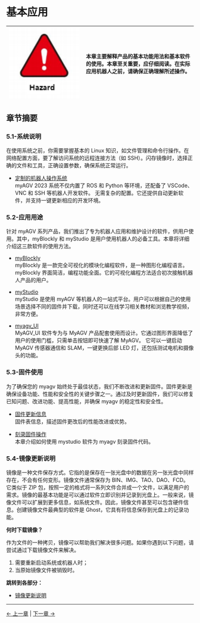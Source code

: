 # 基本应用

| <img src="../resources/5-BasicApplication/README/danger.png" alt="img-1" width="600" height=“auto” /> | 本章主要解释产品的基本功能用法和基本软件的使用。本章至关重要，应仔细阅读。在实际应用机器人之前，请确保正确理解所述操作。 |
| ----------------------------------------------------------------------------------------------------- | ------------------------------------------------------------------------------------------------------------------------ |

## 章节摘要

### **5.1-系统说明**

在使用系统之前，你需要掌握基本的 Linux 知识，如文件管理和命令行操作。在网络配置方面，要了解访问系统的远程连接方法（如 SSH）。闪存镜像时，选择正确的文件和工具，正确设置参数，确保系统正常运行。

- [定制的机器人操作系统](5.1-SystemInstructionManual.md)<br>
  myAGV 2023 系统不仅内置了 ROS 和 Python 等环境，还配备了 VSCode、VNC 和 SSH 等机器人开发软件。
  无需复杂的配置。它还提供自动更新软件，并支持一键更新相应的开发环境。

### **5.2-应用用途**

针对 myAGV 系列产品，我们推出了专为机器人应用和维护设计的软件，供用户使用。其中，myBlockly 和 myStudio 是用户使用机器人的必备工具。本章将详细介绍这三款软件的使用方法。

- [myBlockly](5.2-ApplicationUse/5.2.1-myblockly/jetsonnano/README.md)<br>
  myBlockly 是一款完全可视化的模块化编程软件，是一种图形化编程语言。myBlockly 界面简洁，编程功能全面。它的可视化编程方法适合初次接触机器人产品的用户。

- [myStudio](5.2-ApplicationUse/5.2.2-mystudio/jetsonnano/README.md)<br>
  myStudio 是使用 myAGV 等机器人的一站式平台。用户可以根据自己的使用场景选择不同的固件并下载，同时还可以在线学习相关教材和浏览教学视频，非常方便。

- [myagv_UI](5.2-ApplicationUse/5.2.3-myagv_UI/user_manual.md)<br>
  MyAGV_UI 软件专为与 MyAGV 产品配套使用而设计。它通过图形界面降低了用户的使用门槛，只需单击按钮即可快速了解 MyAGV。
  它可以一键启动 MyAGV 传感器通信和 SLAM，一键更换后部 LED 灯，还包括测试电机和摄像头的功能。

### **5.3-固件使用**

为了确保您的 myagv 始终处于最佳状态，我们不断改进和更新固件。固件更新是确保设备功能、性能和安全性的关键步骤之一。通过及时更新固件，我们可以修复已知问题、改进功能、提高性能，并确保 myagv 的稳定性和安全性。

- [固件更新信息](5.3-FirmwareUse/5.3.1-FirmwareUpdateInfo.md)<br>
  固件表信息，描述固件更改后的性能改进或优势。

- [刻录固件操作](5.3-FirmwareUse/5.3.2-HowToBurnFirmware.md)<br>
  本章介绍如何使用 mystudio 软件为 myagv 刻录固件代码。

### **5.4-镜像更新说明**

镜像是一种文件保存方式。它指的是保存在一张光盘中的数据在另一张光盘中同样存在，不会有任何变形。镜像文件通常保存为 BIN、IMG、TAO、DAO、FCD。它类似于 ZIP 包，按照一定的格式将一系列文件合并成一个文件，以满足用户的需求。镜像的最基本功能是可以通过软件立即识别并记录到光盘上。一般来说，镜像文件可以扩展到更多信息，如系统文件。因此，镜像文件甚至可以包含硬件信息。创建镜像文件最典型的软件是 Ghost，它具有将信息保存到光盘上的记录功能。

**何时下载镜像？**

作为文件的一种拷贝，镜像可以帮助我们解决很多问题。如果你遇到以下问题，请尝试通过下载镜像文件来解决。

1. 需要重新启动系统或机器人时；
2. 当原始镜像文件被销毁时。

**跳转到各部分：**

- [镜像更新说明](5.4-ImageUpdateUse/README.md)

---

[← 上一章](../4-FirstInstallAndUse/README.md) | [下一章 →](../6-SDKDevelopment/README.md)
